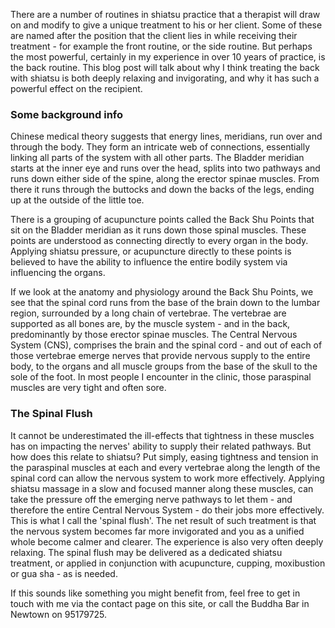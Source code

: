 There are a number of routines in shiatsu practice that a therapist will draw on and modify to give a unique treatment to his or her client. Some of these are named after the position that the client lies in while receiving their treatment - for example the front routine, or the side routine. But perhaps the most powerful, certainly in my experience in over 10 years of practice, is the back routine. This blog post will talk about why I think treating the back with shiatsu is both deeply relaxing and invigorating, and why it has such a powerful effect on the recipient.

### Some background info

Chinese medical theory suggests that energy lines, meridians, run over and through the body. They form an intricate web of connections, essentially linking all parts of the system with all other parts. The Bladder meridian starts at the inner eye and runs over the head, splits into two pathways and runs down either side of the spine, along the erector spinae muscles. From there it runs through the buttocks and down the backs of the legs, ending up at the outside of the little toe. 

There is a grouping of acupuncture points called the Back Shu Points that sit on the Bladder meridian as it runs down those spinal muscles. These points are understood as connecting directly to every organ in the body. Applying shiatsu pressure, or acupuncture directly to these points is believed to have the ability to influence the entire bodily system via influencing the organs. 

If we look at the anatomy and physiology around the Back Shu Points, we see that the spinal cord runs from the base of the brain down to the lumbar region, surrounded by a long chain of vertebrae. The vertebrae are supported as all bones are, by the muscle system - and in the back, predominantly by those erector spinae muscles. The Central Nervous System (CNS), comprises the brain and the spinal cord - and out of each of those vertebrae emerge nerves that provide nervous supply to the entire body, to the organs and all muscle groups from the base of the skull to the sole of the foot. In most people I encounter in the clinic, those paraspinal muscles are very tight and often sore. 

### The Spinal Flush

It cannot be underestimated the ill-effects that tightness in these muscles has on impacting the nerves' ability to supply their related pathways. But how does this relate to shiatsu? Put simply, easing tightness and tension in the paraspinal muscles at each and every vertebrae along the length of the spinal cord can allow the nervous system to work more effectively. Applying shiatsu massage in a slow and focused manner along these muscles, can take the pressure off the emerging nerve pathways to let them - and therefore the entire Central Nervous System - do their jobs more effectively. This is what I call the 'spinal flush'. The net result of such treatment is that the nervous system becomes far more invigorated and you as a unified whole become calmer and clearer. The experience is also very often deeply relaxing. The spinal flush may be delivered as a dedicated shiatsu treatment, or applied in conjunction with acupuncture, cupping, moxibustion or gua sha - as is needed.  

If this sounds like something you might benefit from, feel free to get in touch with me via the contact page on this site, or call the Buddha Bar in Newtown on 95179725.  
